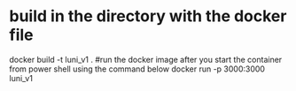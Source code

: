 # build in the directory with the docker file
docker build -t luni_v1 .
#run the docker image after you start the container from power shell using the command below
docker run -p 3000:3000 luni_v1

